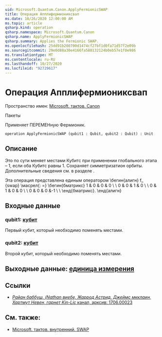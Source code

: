 ```yaml
---
uid: Microsoft.Quantum.Canon.ApplyFermionicSWAP
title: Операция Апплифермиониксвап
ms.date: 10/26/2020 12:00:00 AM
ms.topic: article
qsharp.kind: operation
qsharp.namespace: Microsoft.Quantum.Canon
qsharp.name: ApplyFermionicSWAP
qsharp.summary: Applies the Fermionic SWAP.
ms.openlocfilehash: 25dd91b200700d1474cf27bf1d0fa71d57f2e09b
ms.sourcegitcommit: 29e0d88a30e4166fa580132124b0eb57e1f0e986
ms.translationtype: MT
ms.contentlocale: ru-RU
ms.lasthandoff: 10/27/2020
ms.locfileid: "92729617"
---
```

# <a name="applyfermionicswap-operation"></a>Операция Апплифермиониксвап

Пространство имен: [Microsoft. тактов. Canon](xref:Microsoft.Quantum.Canon)

Пакеты [](https://nuget.org/packages/)


Применяет ПЕРЕМЕНную Фермионик.

```qsharp
operation ApplyFermionicSWAP (qubit1 : Qubit, qubit2 : Qubit) : Unit
```


## <a name="description"></a>Описание

Это по сути меняет местами Кубитс при применении глобального этапа – 1, если оба Кубитс равны 1. Сохраняет симметризатион орбиты.
Дополнительные сведения см. в разделе .

Эта операция представлена единым оператором \бегин{алигн} f_ {swap} \масрел{: =} \бегин{бматрикс} 1 & 0 & 0 & 0 \\ \\ 0 & 0 & 1 & 0 \\ \\ 0 & 1 & 0 & 0 \\ \\ 0 & 0 & 0 &-1 \\ \\ \енд{бматрикс}.
\енд{алигн}

## <a name="input"></a>Входные данные

### <a name="qubit1--qubit"></a>qubit1: [кубит](xref:microsoft.quantum.lang-ref.qubit)

Первый кубит, который необходимо поменять местами.


### <a name="qubit2--qubit"></a>qubit2: [кубит](xref:microsoft.quantum.lang-ref.qubit)

Второй кубит, который необходимо поменять местами.



## <a name="output--unit"></a>Выходные данные: [единица измерения](xref:microsoft.quantum.lang-ref.unit)



## <a name="references"></a>Ссылки

- [*Райан баббуш, (Nathan виебе, Жаррод Астрид, Джеймс мкклаин, Хартмут Невен, гарнет Kin-Lic* канал, арксив: 1706.00023](https://arxiv.org/pdf/1706.00023.pdf)

## <a name="see-also"></a>См. также:

- [Microsoft. тактов. внутренний. SWAP](xref:Microsoft.Quantum.Intrinsic.SWAP)